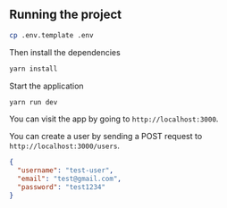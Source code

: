 ## Running the project

```bash
cp .env.template .env
```

Then install the dependencies

```bash
yarn install
```

Start the application

```bash
yarn run dev
```

You can visit the app by going to `http://localhost:3000`.

You can create a user by sending a POST request to `http://localhost:3000/users`.

```json
{
  "username": "test-user",
  "email": "test@gmail.com",
  "password": "test1234"
}
```
